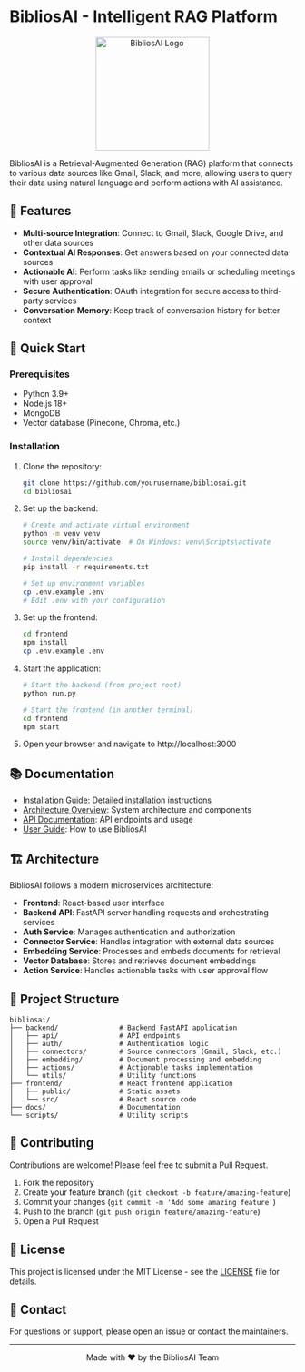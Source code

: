 # BibliosAI - Intelligent RAG Platform

<p align="center">
  <img src="docs/images/logo.png" alt="BibliosAI Logo" width="200"/>
</p>

BibliosAI is a Retrieval-Augmented Generation (RAG) platform that connects to various data sources like Gmail, Slack, and more, allowing users to query their data using natural language and perform actions with AI assistance.

## 🌟 Features

- **Multi-source Integration**: Connect to Gmail, Slack, Google Drive, and other data sources
- **Contextual AI Responses**: Get answers based on your connected data sources
- **Actionable AI**: Perform tasks like sending emails or scheduling meetings with user approval
- **Secure Authentication**: OAuth integration for secure access to third-party services
- **Conversation Memory**: Keep track of conversation history for better context

## 🚀 Quick Start

### Prerequisites

- Python 3.9+
- Node.js 18+
- MongoDB
- Vector database (Pinecone, Chroma, etc.)

### Installation

1. Clone the repository:
   ```bash
   git clone https://github.com/yourusername/bibliosai.git
   cd bibliosai
   ```

2. Set up the backend:
   ```bash
   # Create and activate virtual environment
   python -m venv venv
   source venv/bin/activate  # On Windows: venv\Scripts\activate
   
   # Install dependencies
   pip install -r requirements.txt
   
   # Set up environment variables
   cp .env.example .env
   # Edit .env with your configuration
   ```

3. Set up the frontend:
   ```bash
   cd frontend
   npm install
   cp .env.example .env
   ```

4. Start the application:
   ```bash
   # Start the backend (from project root)
   python run.py
   
   # Start the frontend (in another terminal)
   cd frontend
   npm start
   ```

5. Open your browser and navigate to http://localhost:3000

## 📚 Documentation

- [Installation Guide](docs/installation.md): Detailed installation instructions
- [Architecture Overview](docs/architecture.md): System architecture and components
- [API Documentation](docs/api.md): API endpoints and usage
- [User Guide](docs/user_guide.md): How to use BibliosAI

## 🏗️ Architecture

BibliosAI follows a modern microservices architecture:

- **Frontend**: React-based user interface
- **Backend API**: FastAPI server handling requests and orchestrating services
- **Auth Service**: Manages authentication and authorization
- **Connector Service**: Handles integration with external data sources
- **Embedding Service**: Processes and embeds documents for retrieval
- **Vector Database**: Stores and retrieves document embeddings
- **Action Service**: Handles actionable tasks with user approval flow

## 📁 Project Structure

```
bibliosai/
├── backend/               # Backend FastAPI application
│   ├── api/               # API endpoints
│   ├── auth/              # Authentication logic
│   ├── connectors/        # Source connectors (Gmail, Slack, etc.)
│   ├── embedding/         # Document processing and embedding
│   ├── actions/           # Actionable tasks implementation
│   └── utils/             # Utility functions
├── frontend/              # React frontend application
│   ├── public/            # Static assets
│   └── src/               # React source code
├── docs/                  # Documentation
└── scripts/               # Utility scripts
```

## 🤝 Contributing

Contributions are welcome! Please feel free to submit a Pull Request.

1. Fork the repository
2. Create your feature branch (`git checkout -b feature/amazing-feature`)
3. Commit your changes (`git commit -m 'Add some amazing feature'`)
4. Push to the branch (`git push origin feature/amazing-feature`)
5. Open a Pull Request

## 📄 License

This project is licensed under the MIT License - see the [LICENSE](LICENSE) file for details.

## 📧 Contact

For questions or support, please open an issue or contact the maintainers.

---

<p align="center">
  Made with ❤️ by the BibliosAI Team
</p>
